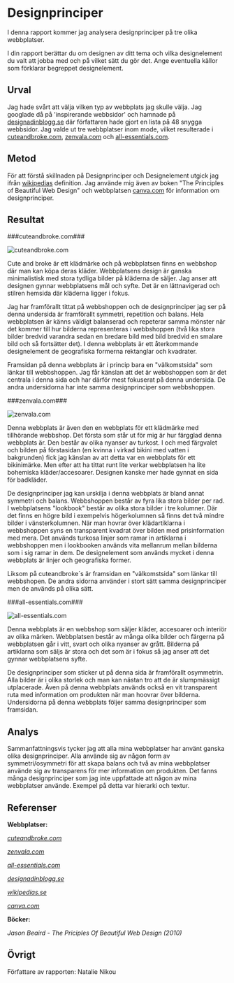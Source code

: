 
Designprinciper
=======================

I denna rapport kommer jag analysera designprinciper på tre olika webbplatser.

I din rapport berättar du om designen av ditt tema och vilka designelement du valt att jobba med och på vilket sätt du gör det. Ange eventuella källor som förklarar begreppet designelement.

Urval
-----------------------

Jag hade svårt att välja vilken typ av webbplats jag skulle välja. Jag googlade då på 'inspirerande webbsidor' och hamnade på [designadinblogg.se](https://www.designadinblogg.se/48-inspirerande-webbsidor-med-snygg-webbdesign/) där författaren hade gjort en lista på 48 snygga webbsidor. Jag valde ut tre webbplatser inom mode, vilket resulterade i [cuteandbroke.com](https://cuteandbroke.com/), [zenvala.com](http://zenvala.com/) och [all-essentials.com](http://all-essentials.com/).

Metod
-----------------------

För att förstå skillnaden på Designprinciper och Designelement utgick jag ifrån [wikipedias](https://en.wikipedia.org/wiki/Visual_design_elements_and_principles) definition. Jag använde mig även av boken "The Principles of Beautiful Web Design" och webbplatsen [canva.com](https://www.canva.com/learn/design-elements-principles/) för information om designprinciper.

Resultat
-----------------------

###cuteandbroke.com###

![cuteandbroke.com](image/cuteandbroke.png?w=700)

Cute and broke är ett klädmärke och på webbplatsen finns en webbshop där man kan köpa deras kläder.
Webbplatsens design är ganska minimalistisk med stora tydliga bilder på kläderna de säljer.
Jag anser att designen gynnar webbplatsens mål och syfte. Det är en lättnavigerad och stilren hemsida där kläderna ligger i fokus.

Jag har framförallt tittat på webbshoppen och de designprinciper jag ser på denna undersida är framförallt symmetri, repetition och balans. Hela webbplatsen är känns väldigt balanserad och repeterar samma mönster när det kommer till hur bilderna representeras i  webbshoppen (två lika stora bilder bredvid varandra sedan en bredare bild med bild bredvid en smalare bild och så fortsätter det). I denna webbplats är ett återkommande designelement de geografiska formerna rektanglar och kvadrater.

Framsidan på denna webbplats är i princip bara en "välkomstsida" som länkar till webbshoppen. Jag får känslan att det är webbshoppen som är det centrala i denna sida och har därför mest fokuserat på denna undersida. De andra undersidorna har inte samma designprinciper som webbshoppen.

###zenvala.com###

![zenvala.com](image/zenvala.png?w=700)

Denna webbplats är även den en webbplats för ett klädmärke med tillhörande webbshop.
Det första som står ut för mig är hur färgglad denna webbplats är. Den består av olika nyanser av turkost. I och med färgvalet och bilden på förstasidan (en kvinna i virkad bikini med vatten i bakgrunden) fick jag känslan av att detta var en webbplats för ett bikinimärke. Men efter att ha tittat runt lite verkar webbplatsen ha lite bohemiska kläder/accesoarer. Designen kanske mer hade gynnat en sida för badkläder.

De designprinciper jag kan urskilja i denna webbplats är bland annat symmetri och balans. Webbshoppen består av fyra lika stora bilder per rad. I webbplatsens "lookbook" består av olika stora bilder i tre kolumner. Där det finns en högre bild i exempelvis högerkolumnen så finns det två mindre bilder i vänsterkolumnen. När man hovrar över klädartiklarna i webbshoppen syns en transparent kvadrat över bilden med prisinformation med mera. Det används turkosa linjer som ramar in artiklarna i webbshoppen men i lookbooken används vita mellanrum mellan bilderna som i sig ramar in dem.
De designelement som används mycket i denna webbplats är linjer och geografiska former.

Liksom på cuteandbroke´s är framsidan en "välkomstsida" som länkar till webbshopen. De andra sidorna använder i stort sätt samma designprinciper men de används på olika sätt.

###all-essentials.com###

![all-essentials.com](image/all-essential.png?w=700)

Denna webbplats är en webbshop som säljer kläder, accesoarer och interiör av olika märken.
Webbplatsen består av många olika bilder och färgerna på webbplatsen går i vitt, svart och olika nyanser av grått.
Bilderna på artiklarna som säljs är stora och det som är i fokus så jag anser att det gynnar webbplatsens syfte.

De designprinciper som sticker ut på denna sida är framförallt osymmetrin. Alla bilder är i olika storlek och man kan nästan tro att de är slumpmässigt utplacerade. Även på denna webbplats används också en vit transparent ruta med information om produkten när man hoovrar över bilderna.
Undersidorna på denna webbplats följer samma designprinciper som framsidan.

Analys
-----------------------

Sammanfattningsvis tycker jag att alla mina webbplatser har använt ganska olika designprinciper. Alla använde sig av någon form av symmetri/osymmetri för att skapa balans och två av mina webbplatser använde sig av transparens för mer information om produkten. Det fanns många designprinciper som jag inte uppfattade att någon av mina webbplatser använde. Exempel på detta var hierarki och textur.

Referenser
-----------------------
**Webbplatser:**

*[cuteandbroke.com](https://cuteandbroke.com/)*

*[zenvala.com](http://zenvala.com/)*

*[all-essentials.com](http://all-essentials.com/)*

*[designadinblogg.se](https://www.designadinblogg.se/48-inspirerande-webbsidor-med-snygg-webbdesign/)*

*[wikipedias.se](https://en.wikipedia.org/wiki/Visual_design_elements_and_principles)*

*[canva.com](https://www.canva.com/learn/design-elements-principles/)*

**Böcker:**

*Jason Beaird - The Priciples Of Beautiful Web Design (2010)*

Övrigt
-----------------------

Författare av rapporten: Natalie Nikou

